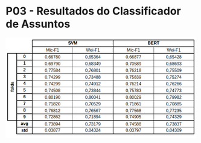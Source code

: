 # P03 - Resultados do Classificador de Assuntos

![results](classifiers/assunto/models/results.png)
